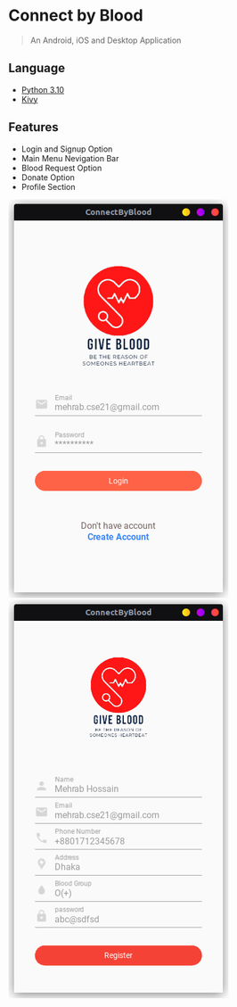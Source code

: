 # Connect by Blood

> An Android, iOS and Desktop Application

## Language

- [Python 3.10](https://www.python.org/)
- [Kivy](https://kivymd.readthedocs.io/en/1.1.1/)

## Features

- Login and Signup Option
- Main Menu Nevigation Bar
- Blood Request Option
- Donate Option
- Profile Section

![login](https://github.com/m3hrab/Blood-Bank/blob/main/images/login.png?raw=true)![signup](https://github.com/m3hrab/Blood-Bank/blob/main/images/signup.png?raw=true)
